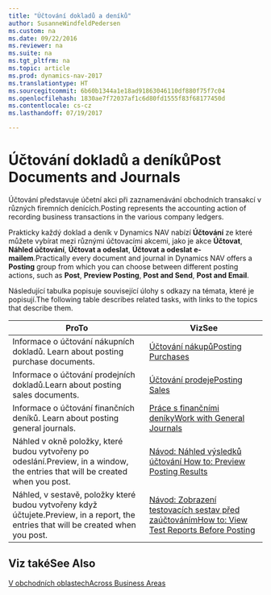 ```yaml
---
title: "Účtování dokladů a deníků"
author: SusanneWindfeldPedersen
ms.custom: na
ms.date: 09/22/2016
ms.reviewer: na
ms.suite: na
ms.tgt_pltfrm: na
ms.topic: article
ms.prod: dynamics-nav-2017
ms.translationtype: HT
ms.sourcegitcommit: 6b60b1344a1e18ad91863046110df880f75f7c04
ms.openlocfilehash: 1830ae7f72037af1c6d80fd1555f83f68177450d
ms.contentlocale: cs-cz
ms.lasthandoff: 07/19/2017

---
```

    
# <a name="post-documents-and-journals"></a><span data-ttu-id="94c19-102">Účtování dokladů a deníků</span><span class="sxs-lookup"><span data-stu-id="94c19-102">Post Documents and Journals</span></span>
<span data-ttu-id="94c19-103">Účtování představuje účetní akci při zaznamenávání obchodních transakcí v různých firemních denících.</span><span class="sxs-lookup"><span data-stu-id="94c19-103">Posting represents the accounting action of recording business transactions in the various company ledgers.</span></span>

<span data-ttu-id="94c19-104">Prakticky každý doklad a deník v Dynamics NAV nabízí **Účtování** ze které můžete vybírat mezi různými účtovacími akcemi, jako je akce **Účtovat**, **Náhled účtování**, **Účtovat a odeslat**, **Účtovat a odeslat e-mailem**.</span><span class="sxs-lookup"><span data-stu-id="94c19-104">Practically every document and journal in Dynamics NAV offers a **Posting** group from which you can choose between different posting actions, such as **Post**, **Preview Posting**, **Post and Send**, **Post and Email**.</span></span>

<span data-ttu-id="94c19-105">Následující tabulka popisuje související úlohy s odkazy na témata, které je popisují.</span><span class="sxs-lookup"><span data-stu-id="94c19-105">The following table describes related tasks, with links to the topics that describe them.</span></span>

|<span data-ttu-id="94c19-106">Pro</span><span class="sxs-lookup"><span data-stu-id="94c19-106">To</span></span>   |<span data-ttu-id="94c19-107">Viz</span><span class="sxs-lookup"><span data-stu-id="94c19-107">See</span></span>   |
|-----|------| 
|<span data-ttu-id="94c19-108">Informace o účtování nákupních dokladů. </span><span class="sxs-lookup"><span data-stu-id="94c19-108">Learn about posting purchase documents.</span></span>|[<span data-ttu-id="94c19-109">Účtování nákupů</span><span class="sxs-lookup"><span data-stu-id="94c19-109">Posting Purchases</span></span>](ui-post-purchases.md)| 
|<span data-ttu-id="94c19-110">Informace o účtování prodejních dokladů.</span><span class="sxs-lookup"><span data-stu-id="94c19-110">Learn about posting sales documents.</span></span>|[<span data-ttu-id="94c19-111">Účtování prodeje</span><span class="sxs-lookup"><span data-stu-id="94c19-111">Posting Sales</span></span>](ui-post-sales.md)|
|<span data-ttu-id="94c19-112">Informace o účtování finančních deníků. </span><span class="sxs-lookup"><span data-stu-id="94c19-112">Learn about posting general journals.</span></span>|[<span data-ttu-id="94c19-113">Práce s finančními deníky</span><span class="sxs-lookup"><span data-stu-id="94c19-113">Work with General Journals</span></span>](ui-work-general-journals.md)|
|<span data-ttu-id="94c19-114">Náhled v okně položky, které budou vytvořeny po odeslání.</span><span class="sxs-lookup"><span data-stu-id="94c19-114">Preview, in a window, the entries that will be created when you post.</span></span>|[<span data-ttu-id="94c19-115">Návod: Náhled výsledků účtování </span><span class="sxs-lookup"><span data-stu-id="94c19-115">How to: Preview Posting Results</span></span>](ui-how-preview-post-results.md)|
|<span data-ttu-id="94c19-116">Náhled, v sestavě, položky které budou vytvořeny když účtujete.</span><span class="sxs-lookup"><span data-stu-id="94c19-116">Preview, in a report, the entries that will be created when you post.</span></span>|[<span data-ttu-id="94c19-117">Návod: Zobrazení testovacích sestav před zaúčtováním</span><span class="sxs-lookup"><span data-stu-id="94c19-117">How to: View Test Reports Before Posting</span></span>](ui-how-view-test-reports-posting.md)|

## <a name="see-also"></a><span data-ttu-id="94c19-118">Viz také</span><span class="sxs-lookup"><span data-stu-id="94c19-118">See Also</span></span>
[<span data-ttu-id="94c19-119">V obchodních oblastech</span><span class="sxs-lookup"><span data-stu-id="94c19-119">Across Business Areas</span></span>](ui-across-business-areas.md)

